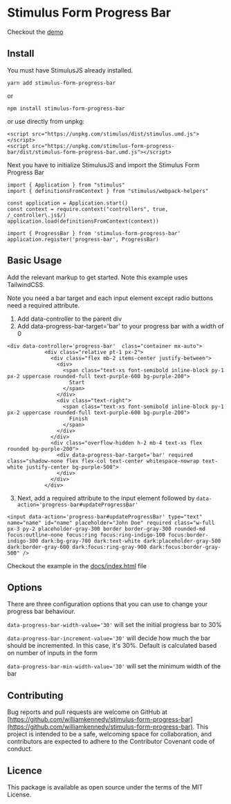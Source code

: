 # Stimulus Form Progress Bar

Checkout the [demo](https://williamkennedy.github.io/stimulus-form-progress-bar/)

## Install 

You must have StimulusJS already installed.

```
yarn add stimulus-form-progress-bar
```

or 


```
npm install stimulus-form-progress-bar
```
or use directly from unpkg:


```
<script src="https://unpkg.com/stimulus/dist/stimulus.umd.js"></script>
<script src="https://unpkg.com/stimulus-form-progress-bar/dist/stimulus-form-progress-bar.umd.js"></script>
```


Next you have to initialize StimulusJS and import the Stimulus Form Progress Bar

```
import { Application } from "stimulus"
import { definitionsFromContext } from "stimulus/webpack-helpers"

const application = Application.start()
const context = require.context("controllers", true, /_controller\.js$/)
application.load(definitionsFromContext(context))

import { ProgressBar } from 'stimulus-form-progress-bar'
application.register('progress-bar', ProgressBar)
```

## Basic Usage

Add the relevant markup to get started. Note this example uses TailwindCSS.

Note you need a bar target and each input element except radio buttons need a required attribute.

1. Add data-controller to the parent div
2. Add data-progress-bar-target='bar' to your progress bar with a width of 0

```
<div data-controller='progress-bar'  class="container mx-auto">
            <div class="relative pt-1 px-2">
              <div class="flex mb-2 items-center justify-between">
                <div>
                  <span class="text-xs font-semibold inline-block py-1 px-2 uppercase rounded-full text-purple-600 bg-purple-200">
                    Start
                  </span>
                </div>
                <div class="text-right">
                  <span class="text-xs font-semibold inline-block py-1 px-2 uppercase rounded-full text-purple-600 bg-purple-200">
                    Finish
                  </span>
                </div>
              </div>
              <div class="overflow-hidden h-2 mb-4 text-xs flex rounded bg-purple-200">
                <div data-progress-bar-target='bar' required class="shadow-none flex flex-col text-center whitespace-nowrap text-white justify-center bg-purple-500">
                </div>
              </div>
            </div>

```
3. Next, add a required attribute to the input element followed by `data-action='progress-bar#updateProgressBar'`

```
<input data-action='progress-bar#updateProgressBar' type="text" name="name" id="name" placeholder="John Doe" required class="w-full px-3 py-2 placeholder-gray-300 border border-gray-300 rounded-md focus:outline-none focus:ring focus:ring-indigo-100 focus:border-indigo-300 dark:bg-gray-700 dark:text-white dark:placeholder-gray-500 dark:border-gray-600 dark:focus:ring-gray-900 dark:focus:border-gray-500" />

```

Checkout the example in the [docs/index.html](https://github.com/williamkennedy/stimulus-form-progress-bar/blob/main/docs/index.html) file

## Options

There are three configuration options that you can use to change your progress bar behaviour.

`data-progress-bar-width-value='30'` will set the initial progress bar to 30%

`data-progress-bar-increment-value='30'` will decide how much the bar should be incremented. In this case, it's 30%. Default is calculated based on number of inputs in the form

`data-progress-bar-min-width-value='30'` will set the minimum width of the bar


## Contributing

Bug reports and pull requests are welcome on GitHub at [https://github.com/williamkennedy/stimulus-form-progress-bar](https://github.com/williamkennedy/stimulus-form-progress-bar). This project is intended to be a safe, welcoming space for collaboration, and contributors are expected to adhere to the Contributor Covenant code of conduct.

## Licence

This package is available as open source under the terms of the MIT License.
